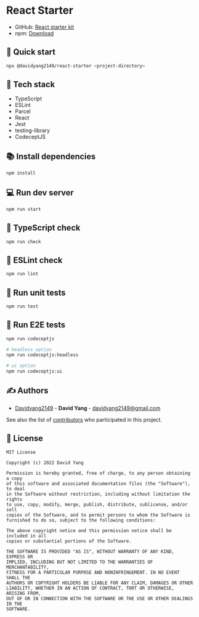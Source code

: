 # React Starter
- GitHub: [React starter kit](https://github.com/DavidYang2149/react-starter)
- npm: [Download](https://www.npmjs.com/package/@davidyang2149/react-starter)

## 🚀 Quick start

```sh
npx @davidyang2149/react-starter <project-directory>
```

## 💎 Tech stack 
- TypeScript
- ESLint
- Parcel
- React
- Jest
- testing-library
- CodeceptJS

## 📚 Install dependencies

```sh
npm install
```

## 💻 Run dev server

```sh
npm run start
```

## 🧪 TypeScript check

```sh
npm run check
```

## 🧪 ESLint check

```sh
npm run lint
```

## 🧪 Run unit tests

```sh
npm run test
```

## 🧪 Run E2E tests

```sh
npm run codeceptjs

# headless option
npm run codeceptjs:headless

# ui option
npm run codeceptjs:ui
```

## ✍️ Authors
  - [Davidyang2149](https://github.com/DavidYang2149) - **David Yang** - <davidyang2149@gmail.com>

See also the list of [contributors](https://github.com/DavidYang2149/react-starter/graphs/contributors)
who participated in this project.

## 📝 License

```
MIT License

Copyright (c) 2022 David Yang

Permission is hereby granted, free of charge, to any person obtaining a copy
of this software and associated documentation files (the "Software"), to deal
in the Software without restriction, including without limitation the rights
to use, copy, modify, merge, publish, distribute, sublicense, and/or sell
copies of the Software, and to permit persons to whom the Software is
furnished to do so, subject to the following conditions:

The above copyright notice and this permission notice shall be included in all
copies or substantial portions of the Software.

THE SOFTWARE IS PROVIDED "AS IS", WITHOUT WARRANTY OF ANY KIND, EXPRESS OR
IMPLIED, INCLUDING BUT NOT LIMITED TO THE WARRANTIES OF MERCHANTABILITY,
FITNESS FOR A PARTICULAR PURPOSE AND NONINFRINGEMENT. IN NO EVENT SHALL THE
AUTHORS OR COPYRIGHT HOLDERS BE LIABLE FOR ANY CLAIM, DAMAGES OR OTHER
LIABILITY, WHETHER IN AN ACTION OF CONTRACT, TORT OR OTHERWISE, ARISING FROM,
OUT OF OR IN CONNECTION WITH THE SOFTWARE OR THE USE OR OTHER DEALINGS IN THE
SOFTWARE.
```
